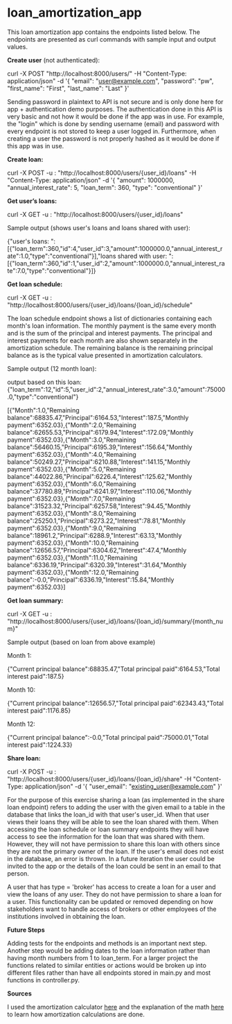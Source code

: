 # loan_amortization_app

This loan amortization app contains the endpoints listed below. The endpoints are presented as curl commands with sample input and output values.

**Create user** (not authenticated):

curl -X POST "http://localhost:8000/users/" -H "Content-Type: application/json" -d '{
    "email": "user@example.com",
    "password": "pw",
    "first_name": "First",
    "last_name": "Last"
}'

Sending password in plaintext to API is not secure and is only done here for app + authentication demo purposes. The authentication done in this API is very basic and not how it would be done if the app was in use. For example, the "login" which is done by sending username (email) and password with every endpoint is not stored to keep a user logged in. Furthermore, when creating a user the password is not properly hashed as it would be done if this app was in use.

**Create loan:**

curl -X POST -u <email>:<password> "http://localhost:8000/users/{user_id}/loans" -H "Content-Type: application/json" -d '{
    "amount": 1000000,
    "annual_interest_rate": 5,
    "loan_term": 360,
    "type": "conventional"
}'

**Get user’s loans:**

curl -X GET -u <email>:<password> "http://localhost:8000/users/{user_id}/loans"

Sample output (shows user's loans and loans shared with user):

{"user's loans: ":[{"loan_term":360,"id":4,"user_id":3,"amount":1000000.0,"annual_interest_rate":1.0,"type":"conventional"}],"loans shared with user: ":[{"loan_term":360,"id":1,"user_id":2,"amount":1000000.0,"annual_interest_rate":7.0,"type":"conventional"}]}

**Get loan schedule:**

curl -X GET -u <email>:<password> "http://localhost:8000/users/{user_id}/loans/{loan_id}/schedule"

The loan schedule endpoint shows a list of dictionaries containing each month's loan information. The monthly payment is the same every month and is the sum of the principal and interest payments. The principal and interest payments for each month are also shown separately in the amortization schedule. The remaining balance is the remaining principal balance as is the typical value presented in amortization calculators.

Sample output (12 month loan):

output based on this loan: {"loan_term":12,"id":5,"user_id":2,"annual_interest_rate":3.0,"amount":75000.0,"type":"conventional"}

[{"Month":1.0,"Remaining balance":68835.47,"Principal":6164.53,"Interest":187.5,"Monthly payment":6352.03},{"Month":2.0,"Remaining balance":62655.53,"Principal":6179.94,"Interest":172.09,"Monthly payment":6352.03},{"Month":3.0,"Remaining balance":56460.15,"Principal":6195.39,"Interest":156.64,"Monthly payment":6352.03},{"Month":4.0,"Remaining balance":50249.27,"Principal":6210.88,"Interest":141.15,"Monthly payment":6352.03},{"Month":5.0,"Remaining balance":44022.86,"Principal":6226.4,"Interest":125.62,"Monthly payment":6352.03},{"Month":6.0,"Remaining balance":37780.89,"Principal":6241.97,"Interest":110.06,"Monthly payment":6352.03},{"Month":7.0,"Remaining balance":31523.32,"Principal":6257.58,"Interest":94.45,"Monthly payment":6352.03},{"Month":8.0,"Remaining balance":25250.1,"Principal":6273.22,"Interest":78.81,"Monthly payment":6352.03},{"Month":9.0,"Remaining balance":18961.2,"Principal":6288.9,"Interest":63.13,"Monthly payment":6352.03},{"Month":10.0,"Remaining balance":12656.57,"Principal":6304.62,"Interest":47.4,"Monthly payment":6352.03},{"Month":11.0,"Remaining balance":6336.19,"Principal":6320.39,"Interest":31.64,"Monthly payment":6352.03},{"Month":12.0,"Remaining balance":-0.0,"Principal":6336.19,"Interest":15.84,"Monthly payment":6352.03}]

**Get loan summary:**

curl -X GET -u <email>:<password> "http://localhost:8000/users/{user_id}/loans/{loan_id}/summary/{month_num}"

Sample output (based on loan from above example)

Month 1:

{"Current principal balance":68835.47,"Total principal paid":6164.53,"Total interest paid":187.5}

Month 10:

{"Current principal balance":12656.57,"Total principal paid":62343.43,"Total interest paid":1176.85}

Month 12:

{"Current principal balance":-0.0,"Total principal paid":75000.01,"Total interest paid":1224.33}

**Share loan:**

curl -X POST -u <email>:<password> "http://localhost:8000/users/{user_id}/loans/{loan_id}/share" -H "Content-Type: application/json" -d '{
    "user_email": "existing_user@example.com"
}'

For the purpose of this exercise sharing a loan (as implemented in the share loan endpoint) refers to adding the user with the given email to a table in the database that links the loan_id with that user's user_id. When that user views their loans they will be able to see the loan shared with them. When accessing the loan schedule or loan summary endpoints they will have access to see the information for the loan that was shared with them. However, they will not have permission to share this loan with others since they are not the primary owner of the loan. If the user's email does not exist in the database, an error is thrown. In a future iteration the user could be invited to the app or the details of the loan could be sent in an email to that person.

A user that has type = 'broker' has access to create a loan for a user and view the loans of any user. They do not have permission to share a loan for a user. This functionality can be updated or removed depending on how stakeholders want to handle access of brokers or other employees of the institutions involved in obtaining the loan.

**Future Steps**

Adding tests for the endpoints and methods is an important next step.
Another step would be adding dates to the loan information rather than having month numbers from 1 to loan_term.
For a larger project the functions related to similar entities or actions would be broken up into different files rather than have all endpoints stored in main.py and most functions in controller.py.

**Sources**

I used the amortization calculator [here](https://www.bankrate.com/mortgages/amortization-calculator/)
and the explanation of the math [here](https://www.ramseysolutions.com/real-estate/amortization-schedule#:~:text=To%20calculate%20amortization%2C%20first%20multiply,toward%20principal%20for%20that%20month.) to learn how amortization calculations are done.
